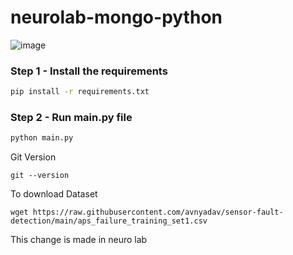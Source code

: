 # neurolab-mongo-python

![image](https://user-images.githubusercontent.com/57321948/196933065-4b16c235-f3b9-4391-9cfe-4affcec87c35.png)

### Step 1 - Install the requirements

```bash
pip install -r requirements.txt
```

### Step 2 - Run main.py file

```bash
python main.py
```


Git Version
```
git --version
```

To download Dataset
```
wget https://raw.githubusercontent.com/avnyadav/sensor-fault-detection/main/aps_failure_training_set1.csv
```

This change is made in neuro lab


